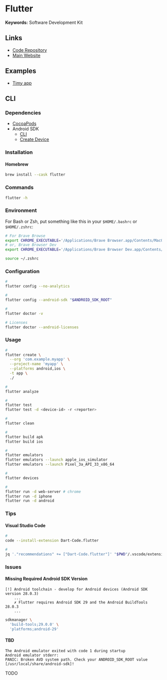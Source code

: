 # Flutter

<!--
https://app.pluralsight.com/library/courses/flutter-getting-started/table-of-contents
https://app.pluralsight.com/library/courses/flutter-big-picture/table-of-contents
https://app.pluralsight.com/library/courses/creating-layouts-flutter/table-of-contents
https://app.pluralsight.com/library/courses/creating-connected-app-flutter/table-of-contents
https://app.pluralsight.com/library/courses/flutter-creating-localized-apps/table-of-contents
https://app.pluralsight.com/library/courses/codemash-session-74/table-of-contents
https://app.pluralsight.com/library/courses/droidcon-nyc-session-46/table-of-contents
https://app.pluralsight.com/library/courses/managing-state-flutter/table-of-contents
https://app.pluralsight.com/library/courses/droidcon-sf-session-77/table-of-contents
https://app.pluralsight.com/library/courses/persisting-data-locally-flutter/table-of-contents
https://app.pluralsight.com/library/courses/droidcon-sf-session-66/table-of-contents
https://app.pluralsight.com/library/courses/droidcon-sf-session-28/table-of-contents

https://linkedin.com/learning/flutter-part-01-introduction/what-is-flutter

https://github.com/fikretsengul/flutter_advanced_boilerplate
-->

**Keywords:** Software Development Kit

## Links

- [Code Repository](https://github.com/flutter/flutter)
- [Main Website](https://flutter.dev)

## Examples

- [Timy app](https://github.com/janoodleFTW/timy-messenger)

## CLI

### Dependencies

- [CocoaPods](/cocoapods.md)
- Android SDK
  - [CLI](/android/android-sdk/README.md#cli)
  - [Create Device](/android/android-sdk/README.md#create-device)

### Installation

#### Homebrew

```sh
brew install --cask flutter
```

<!-- ### Environment

#### Homebrew

For Bash or Zsh, put something like this in your `$HOME/.bashrc` or `$HOME/.zshrc`:

```sh
# Flutter
export PATH="/usr/local/opt/flutter/bin:$PATH"
```

```sh
sudo su - "$USER"
``` -->

### Commands

```sh
flutter -h
```

### Environment

For Bash or Zsh, put something like this in your `$HOME/.bashrc` or `$HOME/.zshrc`:

```sh
# For Brave Browse
export CHROME_EXECUTABLE='/Applications/Brave Browser.app/Contents/MacOS/Brave Browser'
# or, Brave Browser Dev
export CHROME_EXECUTABLE='/Applications/Brave Browser Dev.app/Contents/MacOS/Brave Browser Dev'
```

```sh
source ~/.zshrc
```

### Configuration

```sh
#
flutter config --no-analytics

#
flutter config --android-sdk "$ANDROID_SDK_ROOT"

#
flutter doctor -v

# Licenses
flutter doctor --android-licenses
```

### Usage

```sh
#
flutter create \
  --org 'com.example.myapp' \
  --project-name 'myapp' \
  --platforms android,ios \
  -t app \
  ./

#
flutter analyze

#
flutter test
flutter test -d <device-id> -r <reporter>

#
flutter clean

#
flutter build apk
flutter build ios

#
flutter emulators
flutter emulators --launch apple_ios_simulator
flutter emulators --launch Pixel_3a_API_33_x86_64

#
flutter devices

#
flutter run -d web-server # chrome
flutter run -d iphone
flutter run -d android
```

### Tips

#### Visual Studio Code

```sh
#
code --install-extension Dart-Code.flutter

#
jq '."recommendations" += ["Dart-Code.flutter"]' "$PWD"/.vscode/extensions.json | sponge "$PWD"/.vscode/extensions.json
```

### Issues

#### Missing Required Android SDK Version

```log
[!] Android toolchain - develop for Android devices (Android SDK version 28.0.3)
    ...
    ✗ Flutter requires Android SDK 29 and the Android BuildTools 28.0.3
    ...
```

```sh
sdkmanager \
  'build-tools;29.0.0' \
  'platforms;android-29'
```

#### TBD

```log
The Android emulator exited with code 1 during startup
Android emulator stderr:
PANIC: Broken AVD system path. Check your ANDROID_SDK_ROOT value [/usr/local/share/android-sdk]!
```

TODO

